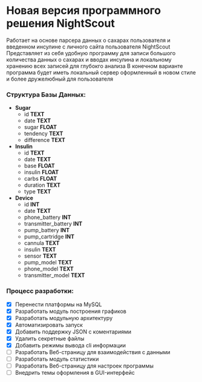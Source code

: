 # Новая версия программного решения **NightScout** 
Работает на основе парсера данных о сахарах пользователя и введенном инсулине с личного сайта пользователя NightScout
Представляет из себя удобную программу для записи большого количества данных о сахарах и вводах инсулина и локальному хранению всех записей для глубокго анализа
В конечном варианте программа будет иметь локальный сервер оформленный в новом стиле и более дружелюбный для пользователя


### Структура Базы Данных:
- **Sugar**
    - id **TEXT**
    - date **TEXT**
    - sugar **FLOAT**
    - tendency **TEXT**
    - difference **TEXT**
- **Insulin** 
    - id **TEXT**
    - date **TEXT**
    - base **FLOAT**
    - insulin **FLOAT**
    - carbs **FLOAT**
    - duration **TEXT**
    - type **TEXT**
- **Device**
    - id **INT**
    - date **TEXT**
    - phone_battery **INT**
    - transmitter_battery **INT**
    - pump_battery **INT**
    - pump_cartridge **INT**
    - cannula **TEXT**
    - insulin **TEXT**
    - sensor **TEXT**
    - pump_model **TEXT**
    - phone_model **TEXT**
    - transmitter_model **TEXT**


### Процесс разработки:
- [x] Перенести платформы на MySQL
- [x] Разработать модуль построения графиков
- [x] Разработать модульную архитектуру
- [x] Автоматизировать запуск
- [x] Добавить поддержку JSON с коментариями
- [x] Удалить секретные файлы
- [x] Добавить режимы вывода cli информации
- [ ] Разработать Веб-страницу для взаимодействия с данными
- [ ] Разработать модуль статистики
- [ ] Разработать Веб-страницу для настроек программы
- [ ] Внедрить темы оформления в GUI-интерфейс